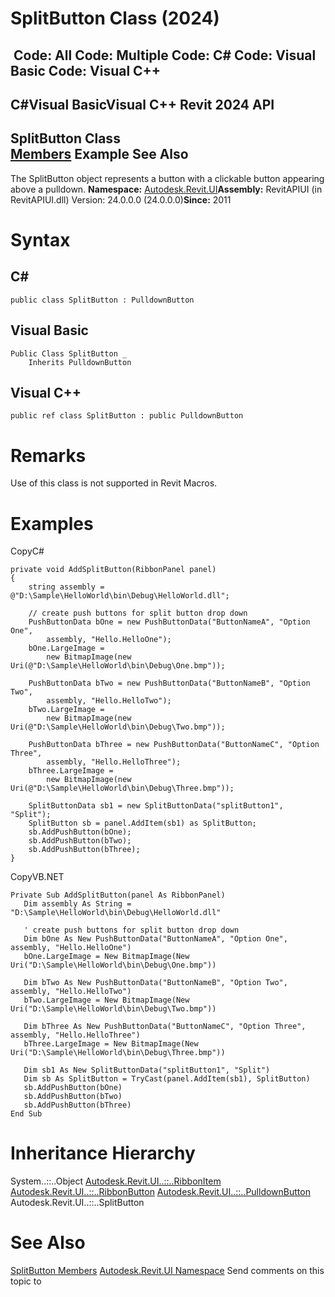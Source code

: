 # SplitButton Class (2024)

﻿
 Code: All Code: Multiple Code: C# Code: Visual Basic Code: Visual C++   
---  
C#Visual BasicVisual C++
Revit 2024 API  
---  
SplitButton Class  
[Members](930617fc-e786-44c7-0836-e188a0fba18d.md "SplitButton Members") Example See Also  
---  
The SplitButton object represents a button with a clickable button appearing above a pulldown. 
**Namespace:** [Autodesk.Revit.UI](e86fd90a-8957-02a6-da7f-ced248966e3e.md "Autodesk.Revit.UI Namespace")**Assembly:** RevitAPIUI (in RevitAPIUI.dll) Version: 24.0.0.0 (24.0.0.0)**Since:** 2011
# Syntax
C#  
---  
```text
public class SplitButton : PulldownButton
```
  
Visual Basic  
---  
```text
Public Class SplitButton _
	Inherits PulldownButton
```
  
Visual C++  
---  
```text
public ref class SplitButton : public PulldownButton
```
  
# Remarks
Use of this class is not supported in Revit Macros.
# Examples
CopyC#
```text
private void AddSplitButton(RibbonPanel panel)
{
    string assembly = @"D:\Sample\HelloWorld\bin\Debug\HelloWorld.dll";

    // create push buttons for split button drop down
    PushButtonData bOne = new PushButtonData("ButtonNameA", "Option One",
        assembly, "Hello.HelloOne");
    bOne.LargeImage = 
        new BitmapImage(new Uri(@"D:\Sample\HelloWorld\bin\Debug\One.bmp"));

    PushButtonData bTwo = new PushButtonData("ButtonNameB", "Option Two",
        assembly, "Hello.HelloTwo");
    bTwo.LargeImage = 
        new BitmapImage(new Uri(@"D:\Sample\HelloWorld\bin\Debug\Two.bmp"));

    PushButtonData bThree = new PushButtonData("ButtonNameC", "Option Three",
        assembly, "Hello.HelloThree");
    bThree.LargeImage = 
        new BitmapImage(new Uri(@"D:\Sample\HelloWorld\bin\Debug\Three.bmp"));

    SplitButtonData sb1 = new SplitButtonData("splitButton1", "Split");
    SplitButton sb = panel.AddItem(sb1) as SplitButton;
    sb.AddPushButton(bOne);
    sb.AddPushButton(bTwo);
    sb.AddPushButton(bThree);
}
```

CopyVB.NET
```text
Private Sub AddSplitButton(panel As RibbonPanel)
   Dim assembly As String = "D:\Sample\HelloWorld\bin\Debug\HelloWorld.dll"

   ' create push buttons for split button drop down
   Dim bOne As New PushButtonData("ButtonNameA", "Option One", assembly, "Hello.HelloOne")
   bOne.LargeImage = New BitmapImage(New Uri("D:\Sample\HelloWorld\bin\Debug\One.bmp"))

   Dim bTwo As New PushButtonData("ButtonNameB", "Option Two", assembly, "Hello.HelloTwo")
   bTwo.LargeImage = New BitmapImage(New Uri("D:\Sample\HelloWorld\bin\Debug\Two.bmp"))

   Dim bThree As New PushButtonData("ButtonNameC", "Option Three", assembly, "Hello.HelloThree")
   bThree.LargeImage = New BitmapImage(New Uri("D:\Sample\HelloWorld\bin\Debug\Three.bmp"))

   Dim sb1 As New SplitButtonData("splitButton1", "Split")
   Dim sb As SplitButton = TryCast(panel.AddItem(sb1), SplitButton)
   sb.AddPushButton(bOne)
   sb.AddPushButton(bTwo)
   sb.AddPushButton(bThree)
End Sub
```

# Inheritance Hierarchy
System..::..Object [Autodesk.Revit.UI..::..RibbonItem](79225f03-1633-3722-15b0-752c91a3740d.md "RibbonItem Class") [Autodesk.Revit.UI..::..RibbonButton](0f523e1e-6949-451f-97fc-48c3cd9d7c82.md "RibbonButton Class") [Autodesk.Revit.UI..::..PulldownButton](dc0b7036-00c3-865f-1ae1-e2730d997672.md "PulldownButton Class") Autodesk.Revit.UI..::..SplitButton
# See Also
[SplitButton Members](930617fc-e786-44c7-0836-e188a0fba18d.md "SplitButton Members")
[Autodesk.Revit.UI Namespace](e86fd90a-8957-02a6-da7f-ced248966e3e.md "Autodesk.Revit.UI Namespace")
Send comments on this topic to 